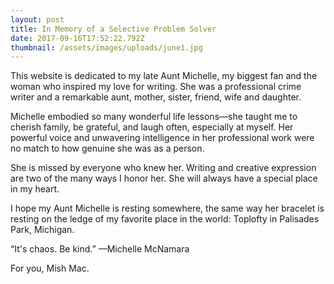 ```yaml
---
layout: post
title: In Memory of a Selective Problem Solver
date: 2017-09-16T17:52:22.792Z
thumbnail: /assets/images/uploads/june1.jpg
---
```

This website is dedicated to my late Aunt Michelle, my biggest fan and the woman who inspired my love for writing. She was a professional crime writer and a remarkable aunt, mother, sister, friend, wife and daughter.

Michelle embodied so many wonderful life lessons—she taught me to cherish family, be grateful, and laugh often, especially at myself. Her powerful voice and unwavering intelligence in her professional work were no match to how genuine she was as a person.

She is missed by everyone who knew her. Writing and creative expression are two of the many ways I honor her. She will always have a special place in my heart.

I hope my Aunt Michelle is resting somewhere, the same way her bracelet is resting on the ledge of my favorite place in the world: Toplofty in Palisades Park, Michigan.

“It's chaos. Be kind.” —Michelle McNamara

For you, Mish Mac.
